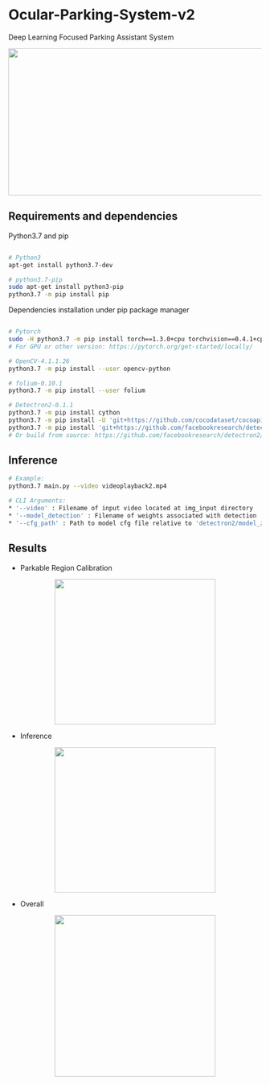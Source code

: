 # Ocular-Parking-System-v2

Deep Learning Focused Parking Assistant System

<div align="center">
  <img src="https://github.com/Skelliger7/Ocular-Parking-System-v2/blob/detectron-implementation/vid_output/out.png" width="596" height="292">
</div>

## Requirements and dependencies

Python3.7 and pip

```bash

# Python3
apt-get install python3.7-dev

# python3.7-pip
sudo apt-get install python3-pip
python3.7 -m pip install pip
```

Dependencies installation under pip package manager

``` bash

# Pytorch
sudo -H python3.7 -m pip install torch==1.3.0+cpu torchvision==0.4.1+cpu -f https://download.pytorch.org/whl/torch_stable.html
# For GPU or other version: https://pytorch.org/get-started/locally/

# OpenCV-4.1.1.26
python3.7 -m pip install --user opencv-python

# folium-0.10.1
python3.7 -m pip install --user folium

# Detectron2-0.1.1
python3.7 -m pip install cython
python3.7 -m pip install -U 'git+https://github.com/cocodataset/cocoapi.git#subdirectory=PythonAPI'
python3.7 -m pip install 'git+https://github.com/facebookresearch/detectron2.git'
# Or build from source: https://github.com/facebookresearch/detectron2/blob/master/INSTALL.md

```

## Inference

``` bash
# Example:
python3.7 main.py --video videoplayback2.mp4

# CLI Arguments:
* '--video' : Filename of input video located at img_input directory
* '--model_detection' : Filename of weights associated with detection
* '--cfg_path' : Path to model cfg file relative to 'detectron2/model_zoo'
```

## Results

* Parkable Region Calibration

<div align="center"><img src="https://github.com/Skelliger7/Ocular-Parking-System-v2/blob/detectron-implementation/vid_output/1_calibrate.gif" width="320" height="289"></div>

* Inference

<div align="center"><img src="https://github.com/Skelliger7/Ocular-Parking-System-v2/blob/detectron-implementation/vid_output/2_inference.gif?raw=true" width="320" height="289"></div>

* Overall

<div align="center"><img src="https://github.com/Skelliger7/Ocular-Parking-System-v2/blob/detectron-implementation/vid_output/4_overall.gif?raw=true" width="320" height="321"></div>
